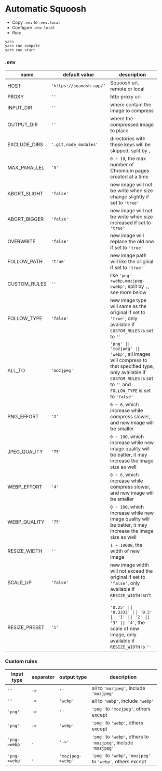 # Automatic Squoosh

- Copy `.env` to `.env.local`
- Configure `.env.local`
- Run:

```
yarn
yarn run compile
yarn run start
```

### .env

| name | default value | description |
| --- | --- | --- |
| HOST | `'https://squoosh.app/'` | Squoosh url, remote or local |
| PROXY | `''` | http proxy url |
| INPUT_DIR | `''` | where contain the image to compress |
| OUTPUT_DIR | `''` | where the compressed image to place |
| EXCLUDE_DIRS | `'.git,node_modules'` | directories with these keys will be skipped, split by `,` |
| MAX_PARALLEL | `'5'` | `0 ~ 10`, the max number of Chromium pages created at a time |
| ABORT_SLIGHT | `'false'` | new image will not be write when size change slightly if set to `'true'` |
| ABORT_BIGGER | `'false'` | new image will not be write when size increased if set to `'true'` |
| OVERWRITE | `'false'` | new image will replace the old one if set to `'true'` |
| FOLLOW_PATH | `'true'` | new image path will like the original if set to `'true'` |
| CUSTOM_RULES | `''` | like `'png->webp,mozjpeg->webp'`, split by `,`, see more below |
| FOLLOW_TYPE | `'false'` | new image type will same as the original if set to `'true'`, only available if `CUSTOM_RULES` is set to `''` |
| ALL_TO | `'mozjpeg'` | `'png' \|\| 'mozjpeg' \|\| 'webp'`, all images will compress to that specified type, only available if `CUSTOM_RULES` is set to `''` and `FOLLOW_TYPE` is set to `'false'` |
| PNG_EFFORT | `'2'` | `0 ~ 6`, which increase while compress slower, and new image will be smaller |
| JPEG_QUALITY | `'75'` | `0 ~ 100`, which increase while new image quality will be batter, it may increase the image size as well |
| WEBP_EFFORT | `'4'` | `0 ~ 6`, which increase while compress slower, and new image will be smaller |
| WEBP_QUALITY | `'75'` | `0 ~ 100`, which increase while new image quality will be batter, it may increase the image size as well |
| RESIZE_WIDTH | `''` | `1 ~ 10000`, the width of new image |
| SCALE_UP | `'false'` | new image width will not exceed the original if set to `'false'`, only available if `RESIZE_WIDTH` isn't `''` |
| RESIZE_PRESET | `'1'` | `'0.25' \|\| '0.3333' \|\| '0.5' \|\| '1' \|\| '2' \|\| '3' \|\| '4'`, the scale of new image, only available if `RESIZE_WIDTH` is `''` |

### Custom rules

| input type | separator | output type | description |
| --- | --- | --- | --- |
| `''` | `->` | `''` | all to `'mozjpeg'`, include `'mozjpeg'` |
| `''` | `->` | `'webp'` | all to `'webp'`, include `'webp'` |
| `'png'` | `->` | `''` | `'png'` to `'mozjpeg'`, others except |
| `'png'` | `->` | `'webp'` | `'png'` to `'webp'`, others except |
| `'png->webp'` | `,` | `'->'` | `'png'` to `'webp'`, others to `'mozjpeg'`, include `'mozjpeg'` |
| `'png->webp'` | `,` | `'mozjpeg->webp'` | `'png'` to `'webp'`, `'mozjpeg'` to `'webp'`, others except |

